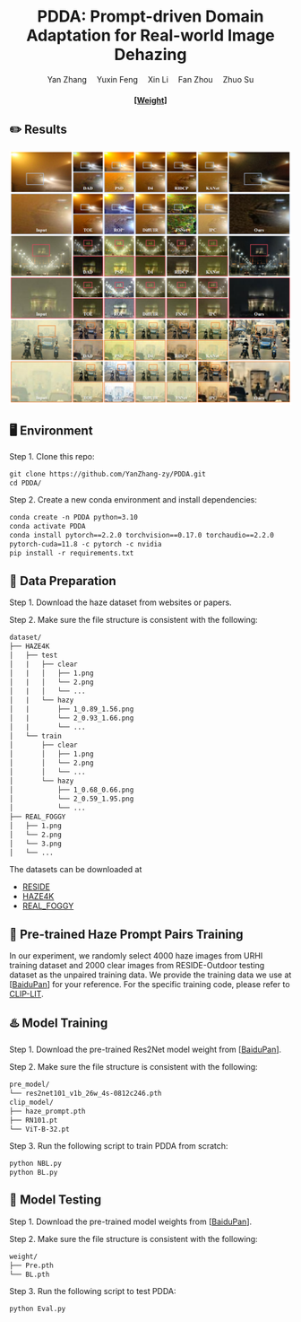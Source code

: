 <div align="center">

<h1>PDDA: Prompt-driven Domain Adaptation for Real-world Image Dehazing</h1>

<div>
    Yan Zhang</a>&emsp;
    Yuxin Feng</a>&emsp;
    Xin Li</a>&emsp;
    Fan Zhou</a>&emsp;
    Zhuo Su</a>
</div>


<div>
    <h4 align="center">
        <a href="https://pan.baidu.com/s/1xO6ddmlDO_iom7uGxACLqA?pwd=0519" target='_blank'>[Weight]</a>
    </h4>
</div>

</div>


## :pencil2: Results

<img src="fig/p4.png" alt="Results" style="zoom:80%;" />

## :desktop_computer: Environment

Step 1. Clone this repo:

```
git clone https://github.com/YanZhang-zy/PDDA.git
cd PDDA/
```

Step 2. Create a new conda environment and install dependencies:

```
conda create -n PDDA python=3.10
conda activate PDDA
conda install pytorch==2.2.0 torchvision==0.17.0 torchaudio==2.2.0 pytorch-cuda=11.8 -c pytorch -c nvidia
pip install -r requirements.txt
```

##  :book: Data Preparation

Step 1. Download the haze dataset from websites or papers.

Step 2. Make sure the file structure is consistent with the following:

```
dataset/
├── HAZE4K
│   ├── test
│   |   ├── clear
│   |   │   ├── 1.png
│   |   │   └── 2.png
│   |   │   └── ...
│   |   └── hazy
│   |       ├── 1_0.89_1.56.png
│   |       └── 2_0.93_1.66.png
│   |       └── ...
│   └── train
│       ├── clear
│       │   ├── 1.png
│       │   └── 2.png
│       │   └── ...
│       └── hazy
│           ├── 1_0.68_0.66.png
│           └── 2_0.59_1.95.png
│           └── ...
├── REAL_FOGGY
│   ├── 1.png
│   └── 2.png
│   └── 3.png
│   └── ...
```

The datasets can be downloaded at
+ [RESIDE](https://sites.google.com/view/reside-dehaze-datasets/reside-v0)
+ [HAZE4K](https://pan.baidu.com/s/19stkJ3aaF8WgHK2FBytnZA?pwd=0411)
+ [REAL_FOGGY](https://pan.baidu.com/s/1GS9qkwcBcKB411pdSwFcDg?pwd=0519)

## :train: Pre-trained Haze Prompt Pairs Training

In our experiment, we randomly select 4000 haze images from URHI training dataset and 2000 clear images from RESIDE-Outdoor testing dataset as the unpaired training data. We provide the training data we use at [[BaiduPan](https://pan.baidu.com/s/1G8yiq6CWRzVHEZKhu-SD7A?pwd=0314)] for your reference. For the specific training code, please refer to [CLIP-LIT](https://github.com/ZhexinLiang/CLIP-LIT.git).


## :hotsprings: Model Training
Step 1. Download the pre-trained Res2Net model weight from [[BaiduPan](https://pan.baidu.com/s/1Xm9lRFTupWl-SWrGa6X9Gw?pwd=0519)].

Step 2. Make sure the file structure is consistent with the following:
```
pre_model/
└── res2net101_v1b_26w_4s-0812c246.pth
clip_model/
├── haze_prompt.pth
├── RN101.pt
└── ViT-B-32.pt
```

Step 3. Run the following script to train PDDA from scratch:
```
python NBL.py
python BL.py
```

## :taxi: Model Testing
Step 1. Download the pre-trained model weights from [[BaiduPan](https://pan.baidu.com/s/1Xm9lRFTupWl-SWrGa6X9Gw?pwd=0519)].

Step 2. Make sure the file structure is consistent with the following:
```
weight/
├── Pre.pth
└── BL.pth
```

Step 3. Run the following script to test PDDA:
```
python Eval.py
```

